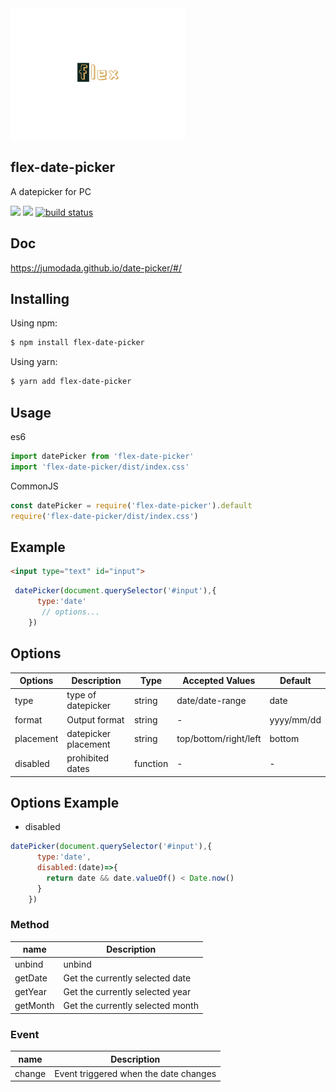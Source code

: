 <img src='./Docs/assets/svg/logo.svg' height='210'  />

## flex-date-picker
A datepicker for PC

![](https://camo.githubusercontent.com/b39d1e12ba779319ff9bab0f56ba7e41f108d898/68747470733a2f2f696d672e736869656c64732e696f2f6769746875622f6c6963656e73652f6a756d6f646164612f76756558696e2e737667)
![](https://github.com/jumodada/date-picker/workflows/code-test/badge.svg)
[![build status](https://www.travis-ci.org/jumodada/date-picker.svg?branch=master)](https://www.travis-ci.org/github/jumodada/date-picker)

## Doc

https://jumodada.github.io/date-picker/#/

## Installing

Using npm:

```bash
$ npm install flex-date-picker
```

Using yarn:

```bash
$ yarn add flex-date-picker
```

## Usage

es6
```js
import datePicker from 'flex-date-picker'
import 'flex-date-picker/dist/index.css'
```
CommonJS 

```js
const datePicker = require('flex-date-picker').default
require('flex-date-picker/dist/index.css')
```


## Example

```html
<input type="text" id="input">
```

```js
 datePicker(document.querySelector('#input'),{
      type:'date'
       // options...
    })
```

## Options

| Options | Description | Type | Accepted Values | Default |
|---------|------------ |---------- |-------------  |-------- |
| type | type of datepicker | string | date/date-range | date |
| format | Output format | string | - | yyyy/mm/dd |
| placement | datepicker placement | string | top/bottom/right/left | bottom |
| disabled | prohibited dates | function | - | - |

## Options Example

- disabled

```js
datePicker(document.querySelector('#input'),{
      type:'date',
      disabled:(date)=>{
        return date && date.valueOf() < Date.now() 
      }
    })
```

### Method
| name | Description  | 
|---------|---------- |
| unbind | unbind  | 
| getDate | Get the currently selected date | 
| getYear | Get the currently selected year | 
| getMonth |Get the currently selected month | 

### Event   
| name | Description  | 
|---------|---------- |
| change | Event triggered when the date changes | 







